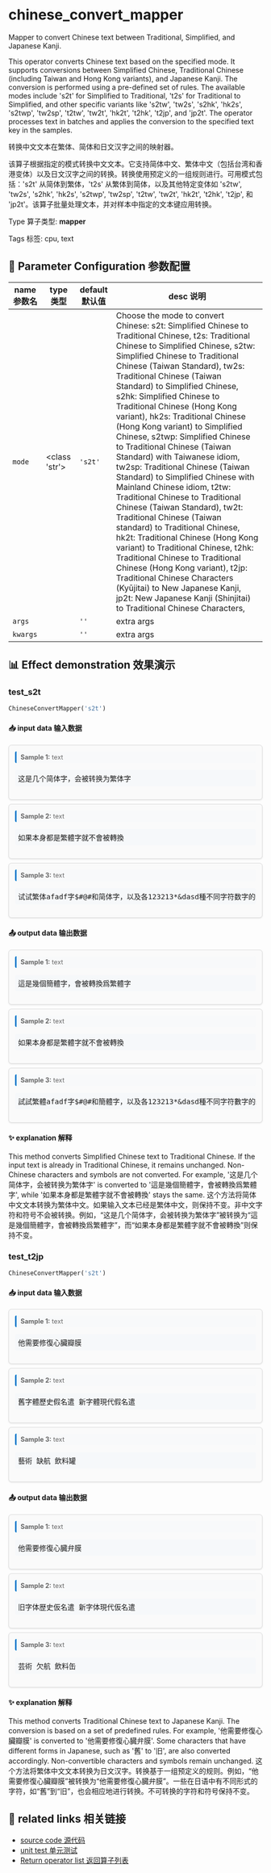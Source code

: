# chinese_convert_mapper

Mapper to convert Chinese text between Traditional, Simplified, and Japanese Kanji.

This operator converts Chinese text based on the specified mode. It supports conversions between Simplified Chinese, Traditional Chinese (including Taiwan and Hong Kong variants), and Japanese Kanji. The conversion is performed using a pre-defined set of rules. The available modes include 's2t' for Simplified to Traditional, 't2s' for Traditional to Simplified, and other specific variants like 's2tw', 'tw2s', 's2hk', 'hk2s', 's2twp', 'tw2sp', 't2tw', 'tw2t', 'hk2t', 't2hk', 't2jp', and 'jp2t'. The operator processes text in batches and applies the conversion to the specified text key in the samples.

转换中文文本在繁体、简体和日文汉字之间的映射器。

该算子根据指定的模式转换中文文本。它支持简体中文、繁体中文（包括台湾和香港变体）以及日文汉字之间的转换。转换使用预定义的一组规则进行。可用模式包括：'s2t' 从简体到繁体，'t2s' 从繁体到简体，以及其他特定变体如 's2tw', 'tw2s', 's2hk', 'hk2s', 's2twp', 'tw2sp', 't2tw', 'tw2t', 'hk2t', 't2hk', 't2jp', 和 'jp2t'。该算子批量处理文本，并对样本中指定的文本键应用转换。

Type 算子类型: **mapper**

Tags 标签: cpu, text

## 🔧 Parameter Configuration 参数配置
| name 参数名 | type 类型 | default 默认值 | desc 说明 |
|--------|------|--------|------|
| `mode` | <class 'str'> | `'s2t'` | Choose the mode to convert Chinese: s2t: Simplified Chinese to Traditional Chinese,  t2s: Traditional Chinese to Simplified Chinese,  s2tw: Simplified Chinese to Traditional Chinese (Taiwan Standard),  tw2s: Traditional Chinese (Taiwan Standard) to Simplified Chinese,  s2hk: Simplified Chinese to Traditional Chinese (Hong Kong variant),  hk2s: Traditional Chinese (Hong Kong variant) to Simplified Chinese,  s2twp: Simplified Chinese to Traditional Chinese (Taiwan Standard) with Taiwanese idiom,  tw2sp: Traditional Chinese (Taiwan Standard) to Simplified Chinese with Mainland Chinese idiom,  t2tw: Traditional Chinese to Traditional Chinese (Taiwan Standard),  tw2t: Traditional Chinese (Taiwan standard) to Traditional Chinese,  hk2t: Traditional Chinese (Hong Kong variant) to Traditional Chinese,  t2hk: Traditional Chinese to Traditional Chinese (Hong Kong variant),  t2jp: Traditional Chinese Characters (Kyūjitai) to New Japanese Kanji,  jp2t: New Japanese Kanji (Shinjitai) to Traditional Chinese Characters, |
| `args` |  | `''` | extra args |
| `kwargs` |  | `''` | extra args |

## 📊 Effect demonstration 效果演示
### test_s2t
```python
ChineseConvertMapper('s2t')
```

#### 📥 input data 输入数据
<div class="sample-card" style="border:1px solid #ddd; padding:12px; margin:8px 0; border-radius:6px; background:#fafafa; box-shadow:0 1px 3px rgba(0,0,0,0.1);"><div class="sample-header" style="background:#f8f9fa; padding:4px 8px; margin-bottom:6px; border-radius:3px; font-size:0.9em; color:#666; border-left:3px solid #007acc;"><strong>Sample 1:</strong> text</div><pre style="padding:6px; background:#f6f8fa; border-radius:4px; overflow-x:auto; white-space:pre; word-wrap:normal;">这是几个简体字，会被转换为繁体字</pre></div><div class="sample-card" style="border:1px solid #ddd; padding:12px; margin:8px 0; border-radius:6px; background:#fafafa; box-shadow:0 1px 3px rgba(0,0,0,0.1);"><div class="sample-header" style="background:#f8f9fa; padding:4px 8px; margin-bottom:6px; border-radius:3px; font-size:0.9em; color:#666; border-left:3px solid #007acc;"><strong>Sample 2:</strong> text</div><pre style="padding:6px; background:#f6f8fa; border-radius:4px; overflow-x:auto; white-space:pre; word-wrap:normal;">如果本身都是繁體字就不會被轉換</pre></div><div class="sample-card" style="border:1px solid #ddd; padding:12px; margin:8px 0; border-radius:6px; background:#fafafa; box-shadow:0 1px 3px rgba(0,0,0,0.1);"><div class="sample-header" style="background:#f8f9fa; padding:4px 8px; margin-bottom:6px; border-radius:3px; font-size:0.9em; color:#666; border-left:3px solid #007acc;"><strong>Sample 3:</strong> text</div><pre style="padding:6px; background:#f6f8fa; border-radius:4px; overflow-x:auto; white-space:pre; word-wrap:normal;">试试繁体afadf字$#@#和简体字，以及各123213*&amp;dasd種不同字符数字的组合轉換效果</pre></div>

#### 📤 output data 输出数据
<div class="sample-card" style="border:1px solid #ddd; padding:12px; margin:8px 0; border-radius:6px; background:#fafafa; box-shadow:0 1px 3px rgba(0,0,0,0.1);"><div class="sample-header" style="background:#f8f9fa; padding:4px 8px; margin-bottom:6px; border-radius:3px; font-size:0.9em; color:#666; border-left:3px solid #007acc;"><strong>Sample 1:</strong> text</div><pre style="padding:6px; background:#f6f8fa; border-radius:4px; overflow-x:auto; white-space:pre; word-wrap:normal;">這是幾個簡體字，會被轉換爲繁體字</pre></div><div class="sample-card" style="border:1px solid #ddd; padding:12px; margin:8px 0; border-radius:6px; background:#fafafa; box-shadow:0 1px 3px rgba(0,0,0,0.1);"><div class="sample-header" style="background:#f8f9fa; padding:4px 8px; margin-bottom:6px; border-radius:3px; font-size:0.9em; color:#666; border-left:3px solid #007acc;"><strong>Sample 2:</strong> text</div><pre style="padding:6px; background:#f6f8fa; border-radius:4px; overflow-x:auto; white-space:pre; word-wrap:normal;">如果本身都是繁體字就不會被轉換</pre></div><div class="sample-card" style="border:1px solid #ddd; padding:12px; margin:8px 0; border-radius:6px; background:#fafafa; box-shadow:0 1px 3px rgba(0,0,0,0.1);"><div class="sample-header" style="background:#f8f9fa; padding:4px 8px; margin-bottom:6px; border-radius:3px; font-size:0.9em; color:#666; border-left:3px solid #007acc;"><strong>Sample 3:</strong> text</div><pre style="padding:6px; background:#f6f8fa; border-radius:4px; overflow-x:auto; white-space:pre; word-wrap:normal;">試試繁體afadf字$#@#和簡體字，以及各123213*&amp;dasd種不同字符數字的組合轉換效果</pre></div>

#### ✨ explanation 解释
This method converts Simplified Chinese text to Traditional Chinese. If the input text is already in Traditional Chinese, it remains unchanged. Non-Chinese characters and symbols are not converted. For example, '这是几个简体字，会被转换为繁体字' is converted to '這是幾個簡體字，會被轉換爲繁體字', while '如果本身都是繁體字就不會被轉換' stays the same.
这个方法将简体中文文本转换为繁体中文。如果输入文本已经是繁体中文，则保持不变。非中文字符和符号不会被转换。例如，“这是几个简体字，会被转换为繁体字”被转换为“這是幾個簡體字，會被轉換爲繁體字”，而“如果本身都是繁體字就不會被轉換”则保持不变。

### test_t2jp
```python
ChineseConvertMapper('s2t')
```

#### 📥 input data 输入数据
<div class="sample-card" style="border:1px solid #ddd; padding:12px; margin:8px 0; border-radius:6px; background:#fafafa; box-shadow:0 1px 3px rgba(0,0,0,0.1);"><div class="sample-header" style="background:#f8f9fa; padding:4px 8px; margin-bottom:6px; border-radius:3px; font-size:0.9em; color:#666; border-left:3px solid #007acc;"><strong>Sample 1:</strong> text</div><pre style="padding:6px; background:#f6f8fa; border-radius:4px; overflow-x:auto; white-space:pre; word-wrap:normal;">他需要修復心臟瓣膜</pre></div><div class="sample-card" style="border:1px solid #ddd; padding:12px; margin:8px 0; border-radius:6px; background:#fafafa; box-shadow:0 1px 3px rgba(0,0,0,0.1);"><div class="sample-header" style="background:#f8f9fa; padding:4px 8px; margin-bottom:6px; border-radius:3px; font-size:0.9em; color:#666; border-left:3px solid #007acc;"><strong>Sample 2:</strong> text</div><pre style="padding:6px; background:#f6f8fa; border-radius:4px; overflow-x:auto; white-space:pre; word-wrap:normal;">舊字體歷史假名遣 新字體現代假名遣</pre></div><div class="sample-card" style="border:1px solid #ddd; padding:12px; margin:8px 0; border-radius:6px; background:#fafafa; box-shadow:0 1px 3px rgba(0,0,0,0.1);"><div class="sample-header" style="background:#f8f9fa; padding:4px 8px; margin-bottom:6px; border-radius:3px; font-size:0.9em; color:#666; border-left:3px solid #007acc;"><strong>Sample 3:</strong> text</div><pre style="padding:6px; background:#f6f8fa; border-radius:4px; overflow-x:auto; white-space:pre; word-wrap:normal;">藝術 缺航 飲料罐</pre></div>

#### 📤 output data 输出数据
<div class="sample-card" style="border:1px solid #ddd; padding:12px; margin:8px 0; border-radius:6px; background:#fafafa; box-shadow:0 1px 3px rgba(0,0,0,0.1);"><div class="sample-header" style="background:#f8f9fa; padding:4px 8px; margin-bottom:6px; border-radius:3px; font-size:0.9em; color:#666; border-left:3px solid #007acc;"><strong>Sample 1:</strong> text</div><pre style="padding:6px; background:#f6f8fa; border-radius:4px; overflow-x:auto; white-space:pre; word-wrap:normal;">他需要修復心臓弁膜</pre></div><div class="sample-card" style="border:1px solid #ddd; padding:12px; margin:8px 0; border-radius:6px; background:#fafafa; box-shadow:0 1px 3px rgba(0,0,0,0.1);"><div class="sample-header" style="background:#f8f9fa; padding:4px 8px; margin-bottom:6px; border-radius:3px; font-size:0.9em; color:#666; border-left:3px solid #007acc;"><strong>Sample 2:</strong> text</div><pre style="padding:6px; background:#f6f8fa; border-radius:4px; overflow-x:auto; white-space:pre; word-wrap:normal;">旧字体歴史仮名遣 新字体現代仮名遣</pre></div><div class="sample-card" style="border:1px solid #ddd; padding:12px; margin:8px 0; border-radius:6px; background:#fafafa; box-shadow:0 1px 3px rgba(0,0,0,0.1);"><div class="sample-header" style="background:#f8f9fa; padding:4px 8px; margin-bottom:6px; border-radius:3px; font-size:0.9em; color:#666; border-left:3px solid #007acc;"><strong>Sample 3:</strong> text</div><pre style="padding:6px; background:#f6f8fa; border-radius:4px; overflow-x:auto; white-space:pre; word-wrap:normal;">芸術 欠航 飲料缶</pre></div>

#### ✨ explanation 解释
This method converts Traditional Chinese text to Japanese Kanji. The conversion is based on a set of predefined rules. For example, '他需要修復心臟瓣膜' is converted to '他需要修復心臓弁膜'. Some characters that have different forms in Japanese, such as '舊' to '旧', are also converted accordingly. Non-convertible characters and symbols remain unchanged.
这个方法将繁体中文文本转换为日文汉字。转换基于一组预定义的规则。例如，“他需要修復心臟瓣膜”被转换为“他需要修復心臓弁膜”。一些在日语中有不同形式的字符，如“舊”到“旧”，也会相应地进行转换。不可转换的字符和符号保持不变。


## 🔗 related links 相关链接
- [source code 源代码](../../../data_juicer/ops/mapper/chinese_convert_mapper.py)
- [unit test 单元测试](../../../tests/ops/mapper/test_chinese_convert_mapper.py)
- [Return operator list 返回算子列表](../../Operators.md)